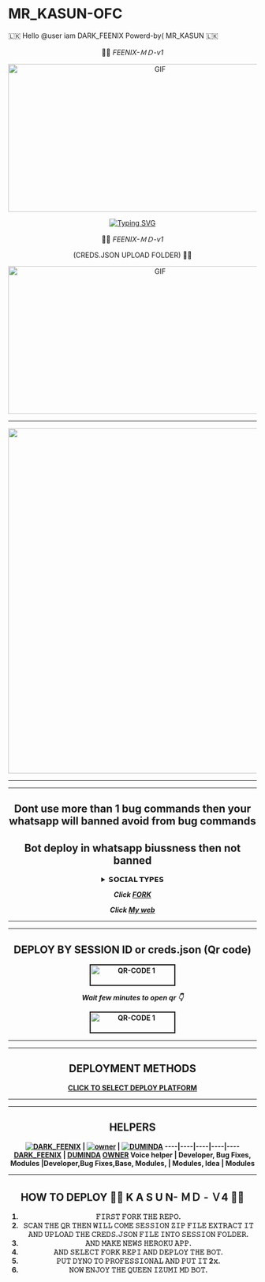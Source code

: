 # MR_KASUN-OFC
🇱🇰 Hello @user iam DARK_FEENIX Powerd-by( MR_KASUN 🇱🇰
<div align="center">

👨‍💻 *FEENIX-ＭＤ-v1*

<p align = center>   <img src="https://telegra.ph/file/a48121b9928cfd98103e5.jpg" alt="GIF" width="600" height="300"/> </p>


[![Typing SVG](https://readme-typing-svg.herokuapp.com?font=Rockstar-ExtraBold&color=F33A6A&lines=𝐇𝐈+𝐈𝐀𝐌+DARK╺+FEENIX+-+𝗕𝗢𝗧.;𝙿𝙾𝚆𝙴𝚁𝙳+𝙱𝚈:+MR+KASUN+𝚃𝙴𝙰𝙼;ℂ𝕣𝕖𝕒𝕥𝕖𝕕+𝕓𝕪:+MR.༆KASUN;𝐌𝐑:+☬MR༒Duminda࿐;💕dark+feenix🙃;contact+772801923🧚)](https://git.io/typing-svg)
     
👨‍💻 *FEENIX-ＭＤ-v1*

(CREDS.JSON UPLOAD FOLDER) 👨‍💻
<p align = center>   <img src="https://telegra.ph/file/a48121b9928cfd98103e5.jpg" alt="GIF" width="600" height="300"/> </p>


  
<div align="center">
</p

<hr>

<hr>

<p align="center">
<a href="https://github.com/Feenixmd0">
    <img src="https://telegra.ph/file/d1f829913957196d67dfc.jpg"  width="700px">
</a>
<hr>

<hr>

## Dont use more than 1 bug commands then your whatsapp will banned avoid from bug commands

## Bot deploy in whatsapp biussness then not banned

<b><details><summary>𝗦𝗢𝗖𝗜𝗔𝗟 𝗧𝗬𝗣𝗘𝗦</summary><br>

## CONTACT OWNER

[![MR_KASUN](https://telegra.ph/file/a48121b9928cfd98103e5.jpg)](https://wa.me/94772801923)

## JOIN SUPPORT GROUP

[![kasun](https://telegra.ph/file/99460844d012cad1b7ee4.jpg)](https://chat.whatsapp.com/L0RchYxWA8x2Lft8riYxny)

## MY YT CHANNEL

[![Youtube](https://telegra.ph/file/eebe86c26e98ffeae39ea.jpg)](https://youtube.com/@mrkasun-?si=TP8TsS2wgY--5dlI) 

</details>

***Click [FORK](https://github.com/Feenixmd0/MR_KASUN-OFC)***

***Click [My web](https://vajiratech.github.io/QUEEN-IZUMI-WEB/)***

<hr>

<hr>

## DEPLOY BY SESSION ID or creds.json (Qr code)

<a href="https://pair-js44-9c3a470e2d9b.herokuapp.com//"><img src="https://i.ibb.co/FWSfNmb/scan-qr-zusyco-btn.png" alt="QR-CODE 1" border="2" width="170" height="40" ></a>


***Wait few minutes to open qr 👇***

<a href="https://vajira-pairing.onrender.com/"><img src="https://i.ibb.co/FWSfNmb/scan-qr-zusyco-btn.png" alt="QR-CODE 1" border="2" width="170" height="40" ></a>


<hr>

<hr>

## DEPLOYMENT METHODS

[CLICK TO SELECT DEPLOY PLATFORM](https://vajiratech.github.io/VAJIRA-DEPLOY/QUEEN-IZUMI-WEB-main/projects/deployment.html)

<hr>

<hr>

## HELPERS
[![DARK_FEENIX](https://telegra.ph/file/6424170038870e713c9f8.jpg?size=80)](https://github.com/vajirabot1) | [![owner](https://telegra.ph/file/67962912c8fdc629e8f3d.jpg?size=100)](https://github.com/VajiraTech) | [![DUMINDA](https://telegra.ph/file/522c0127cca3294c20bca.jpgsize=109)](https://github.com/VajiraTech) 
----|----|----|----|----
[DARK_FEENIX](https://wa.me/+94722807735) | [DUMINDA](https://wa.me/+94769490765) [OWNER](https://wa.me/94772801923)
Voice helper  | Developer, Bug Fixes, Modules |Developer,Bug Fixes,Base, Modules, | Modules, Idea | Modules

<hr>

## HOW TO DEPLOY 👨‍💻 K A S U N- ＭＤ - Ｖ4 👨‍💻

</div>

1) 𝙵𝙸𝚁𝚂𝚃 𝙵𝙾𝚁𝙺 𝚃𝙷𝙴 𝚁𝙴𝙿𝙾.
2) 𝚂𝙲𝙰𝙽 𝚃𝙷𝙴 𝚀𝚁 𝚃𝙷𝙴𝙽 𝚆𝙸𝙻𝙻 𝙲𝙾𝙼𝙴 𝚂𝙴𝚂𝚂𝙸𝙾𝙽 𝚉𝙸𝙿 𝙵𝙸𝙻𝙴 𝙴𝚇𝚃𝚁𝙰𝙲𝚃 𝙸𝚃 𝙰𝙽𝙳 𝚄𝙿𝙻𝙾𝙰𝙳 𝚃𝙷𝙴 𝙲𝚁𝙴𝙳𝚂.𝙹𝚂𝙾𝙽 𝙵𝙸𝙻𝙴 𝙸𝙽𝚃𝙾 𝚂𝙴𝚂𝚂𝙸𝙾𝙽 𝙵𝙾𝙻𝙳𝙴𝚁.
3) 𝙰𝙽𝙳 𝙼𝙰𝙺𝙴 𝙽𝙴𝚆𝚂 𝙷𝙴𝚁𝙾𝙺𝚄 𝙰𝙿𝙿.
4) 𝙰𝙽𝙳 𝚂𝙴𝙻𝙴𝙲𝚃 𝙵𝙾𝚁𝙺 𝚁𝙴𝙿𝙸 𝙰𝙽𝙳 𝙳𝙴𝙿𝙻𝙾𝚈 𝚃𝙷𝙴 𝙱𝙾𝚃.
5) 𝙿𝚄𝚃 𝙳𝚈𝙽𝙾 𝚃𝙾 𝙿𝚁𝙾𝙵𝙴𝚂𝚂𝙸𝙾𝙽𝙰𝙻 𝙰𝙽𝙳 𝙿𝚄𝚃 𝙸𝚃 2𝚡.
6) 𝙽𝙾𝚆 𝙴𝙽𝙹𝙾𝚈 𝚃𝙷𝙴 𝚀𝚄𝙴𝙴𝙽 𝙸𝚉𝚄𝙼𝙸 𝙼𝙳 𝙱𝙾𝚃.
